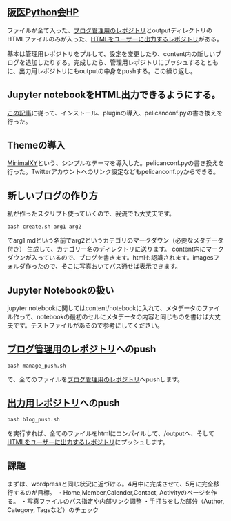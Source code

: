 ## [阪医Python会HP](https://oumpy.github.io/)
ファイルが全て入った、[ブログ管理用のレポジトリ](https://github.com/oumpy/hp_management)とoutputディレクトリのHTMLファイルのみが入った、[HTMLをユーザーに出力するレポジトリ](https://github.com/oumpy/oumpy.github.io)がある。

基本は管理用レポジトリをプルして、設定を変更したり、content内の新しいブログを追加したりする。完成したら、管理用レポジトリにプッシュするとともに、出力用レポジトリにもoutputの中身をpushする。この繰り返し。

## Jupyter notebookをHTML出力できるようにする。
[この記事](https://qiita.com/driller/items/49a990cbdfb51afed620)に従って、インストール、pluginの導入、pelicanconf.pyの書き換えを行った。

## Themeの導入
[MinimalXY](https://github.com/petrnohejl/MinimalXY/tree/87f0ebb57543b7810dffc9ebe05ed96bc897ffd1)という、シンプルなテーマを導入した。pelicanconf.pyの書き換えを行った。Twitterアカウントへのリンク設定などもpelicanconf.pyからできる。

## 新しいブログの作り方
私が作ったスクリプト使っていくので、我流でも大丈夫です。
```
bash create.sh arg1 arg2
```
でarg1.mdという名前でarg2というカテゴリのマークダウン（必要なメタデータ付き） 生成して、カテゴリー名のディレクトリに送ります。
content内にマークダウンが入っているので、ブログを書きます。htmlも認識されます。imagesフォルダ作ったので、そこに写真おいてパス通せば表示できます。

## Jupyter Notebookの扱い
jupyter notebookに関してはcontent/notebookに入れて、メタデータのファイル作って、notebookの最初のセルにメタデータの内容と同じものを書けば大丈夫です。テストファイルがあるので参考にしてください。

## [ブログ管理用のレポジトリ](https://github.com/oumpy/hp_management)へのpush
```
bash manage_push.sh
```
で、全てのファイルを[ブログ管理用のレポジトリ](https://github.com/oumpy/hp_management)へpushします。

## [出力用レポジトリ](https://github.com/oumpy/oumpy.github.io)へのpush
```
bash blog_push.sh
```
を実行すれば、全てのファイルをhtmlにコンパイルして、/outputへ、そして[HTMLをユーザーに出力するレポジトリ](https://github.com/oumpy/oumpy.github.io)にプッシュします。


## 課題
まずは、wordpressと同じ状況に近づける。4月中に完成させて、5月に完全移行するのが目標。
・Home,Member,Calender,Contact, Activityのページを作る。
・写真ファイルのパス指定や内部リンク調整
・手打ちをした部分（Author, Category, Tagsなど）のチェック
